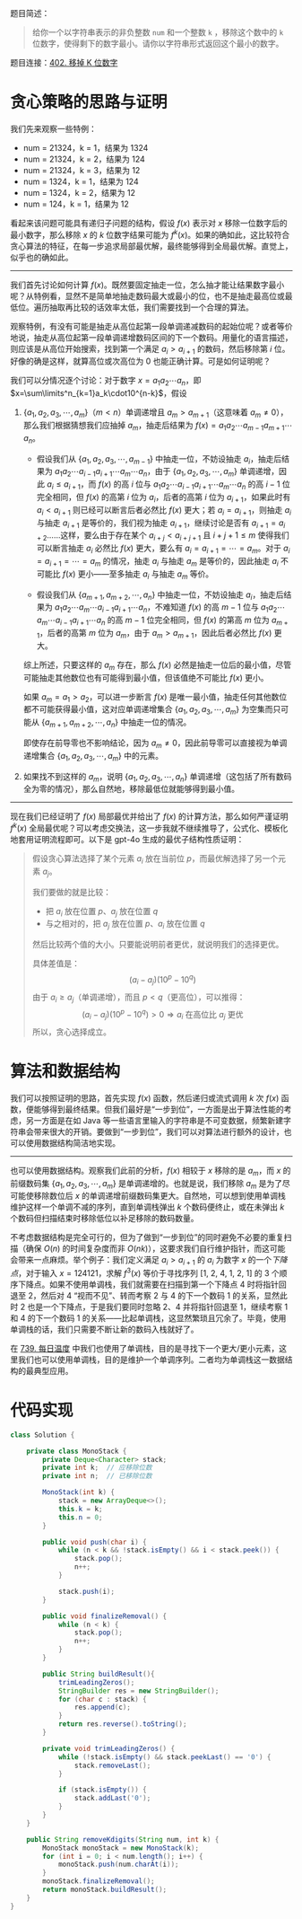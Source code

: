 题目简述：

> 给你一个以字符串表示的非负整数 `num` 和一个整数 `k` ，移除这个数中的 `k` 位数字，使得剩下的数字最小。请你以字符串形式返回这个最小的数字。

题目连接：[402. 移掉 K 位数字](https://leetcode.cn/problems/remove-k-digits/)

# 贪心策略的思路与证明

我们先来观察一些特例：

- num = 21324，k = 1，结果为 1324
- num = 21324，k = 2，结果为 124
- num = 21324，k = 3，结果为 12
- num = 1324，k = 1，结果为 124
- num = 1324，k = 2，结果为 12
- num = 124，k = 1，结果为 12

看起来该问题可能具有递归子问题的结构，假设 $f(x)$ 表示对 $x$ 移除一位数字后的最小数字，那么移除 $x$ 的 $k$ 位数字结果可能为 $f^k(x)$。如果的确如此，这比较符合贪心算法的特征，在每一步追求局部最优解，最终能够得到全局最优解。直觉上，似乎也的确如此。

---

我们首先讨论如何计算 $f(x)$。既然要固定抽走一位，怎么抽才能让结果数字最小呢？从特例看，显然不是简单地抽走数码最大或最小的位，也不是抽走最高位或最低位。遍历抽取再比较的话效率太低，我们需要找到一个合理的算法。

观察特例，有没有可能是抽走从高位起第一段单调递减数码的起始位呢？或者等价地说，抽走从高位起第一段单调递增数码区间的下一个数码。用量化的语言描述，则应该是从高位开始搜索，找到第一个满足 $a_i>a_{i+1}$ 的数码，然后移除第 $i$ 位。好像的确是这样，就算高位或次高位为 0 也能正确计算。可是如何证明呢？

我们可以分情况逐个讨论：对于数字 $x=a_1a_2\cdots a_n$，即 $x=\sum\limits^n_{k=1}a_k\cdot10^{n-k}$，假设

1. $\{a_1,a_2,a_3,\cdots,a_m\}$（$m<n$）单调递增且 $a_m>a_{m+1}$（这意味着 $a_m\neq0$），那么我们根据猜想我们应抽掉 $a_m$，抽走后结果为 $f(x)=a_1a_2\cdots a_{m-1}a_{m+1}\cdots a_n$。

   - 假设我们从 $\{a_1,a_2,a_3,\cdots,a_{m-1}\}$ 中抽走一位，不妨设抽走 $a_i$，抽走后结果为 $a_1a_2\cdots a_{i-1}a_{i+1}\cdots a_m\cdots a_n$，由于 $\{a_1,a_2,a_3,\cdots,a_m\}$ 单调递增，因此 $a_i\leqslant a_{i+1}$，而 $f(x)$ 的高 $i$ 位与 $a_1a_2\cdots a_{i-1}a_{i+1}\cdots a_m\cdots a_n$ 的高 $i-1$ 位完全相同，但 $f(x)$ 的高第 $i$ 位为 $a_i$，后者的高第 $i$ 位为 $a_{i+1}$，如果此时有 $a_i<a_{i+1}$ 则已经可以断言后者必然比 $f(x)$ 更大；若 $a_i=a_{i+1}$，则抽走 $a_i$ 与抽走 $a_{i+1}$ 是等价的，我们视为抽走 $a_{i+1}$，继续讨论是否有 $a_{i+1}=a_{i+2}$……这样，要么由于存在某个 $a_{i+j}< a_{i+j+1}$ 且 $i+j+1\leqslant m$ 使得我们可以断言抽走 $a_i$ 必然比 $f(x)$ 更大，要么有 $a_i=a_{i+1}=\cdots=a_m$。对于 $a_i=a_{i+1}=\cdots=a_m$ 的情况，抽走 $a_i$ 与抽走 $a_m$ 是等价的，因此抽走 $a_i$ 不可能比 $f(x)$ 更小——至多抽走 $a_i$ 与抽走 $a_m$ 等价。

   - 假设我们从 $\{a_{m+1},a_{m+2},\cdots,a_n\}$ 中抽走一位，不妨设抽走 $a_i$，抽走后结果为 $a_1a_2\cdots a_m\cdots a_{i-1}a_{i+1}\cdots a_n$，不难知道 $f(x)$ 的高 $m-1$ 位与 $a_1a_2\cdots a_m\cdots a_{i-1}a_{i+1}\cdots a_n$ 的高 $m-1$ 位完全相同，但 $f(x)$ 的第高 $m$ 位为 $a_{m+1}$，后者的高第 $m$ 位为 $a_m$，由于 $a_m>a_{m+1}$，因此后者必然比 $f(x)$ 更大。

   综上所述，只要这样的 $a_m$ 存在，那么 $f(x)$ 必然是抽走一位后的最小值，尽管可能抽走其他数位也有可能得到最小值，但该值绝不可能比 $f(x)$ 更小。

   如果 $a_m=a_1>a_2$，可以进一步断言 $f(x)$ 是唯一最小值，抽走任何其他数位都不可能获得最小值，这对应单调递增集合 $\{a_1,a_2,a_3,\cdots,a_m\}$ 为空集而只可能从 $\{a_{m+1},a_{m+2},\cdots,a_n\}$ 中抽走一位的情况。

   即使存在前导零也不影响结论，因为 $a_m\neq0$，因此前导零可以直接视为单调递增集合 $\{a_1,a_2,a_3,\cdots,a_m\}$ 中的元素。

2. 如果找不到这样的 $a_m$，说明 $\{a_1,a_2,a_3,\cdots,a_n\}$ 单调递增（这包括了所有数码全为零的情况），那么自然地，移除最低位就能够得到最小值。

---

现在我们已经证明了 $f(x)$ 局部最优并给出了 $f(x)$ 的计算方法，那么如何严谨证明 $f^k(x)$ 全局最优呢？可以考虑交换法，这一步我就不继续推导了，公式化、模板化地套用证明流程即可。以下是 gpt-4o 生成的最优子结构性质证明：

>假设贪心算法选择了某个元素 $a_i$ 放在当前位 $p$，而最优解选择了另一个元素 $a_j$。
>
>我们要做的就是比较：
>
>- 把 $a_i$ 放在位置 $p$、$a_j$ 放在位置 $q$
>- 与之相对的，把 $a_j$ 放在位置 $p$、$a_i$ 放在位置 $q$
>
>然后比较两个值的大小。只要能说明前者更优，就说明我们的选择更优。
>
>具体差值是：
>$$
>(a_i-a_j)(10^p-10^q)
>$$
>由于 $a_i\geqslant a_j$（单调递增），而且 $p<q$（更高位），可以推得：
>$$
>(a_i-a_j)(10^p-10^q)>0\Rightarrow a_i\text{ 在高位比 }a_j\text{ 更优}
>$$
>所以，贪心选择成立。

# 算法和数据结构

我们可以按照证明的思路，首先实现 $f(x)$ 函数，然后递归或流式调用 $k$ 次 $f(x)$ 函数，便能够得到最终结果。但我们最好是“一步到位”，一方面是出于算法性能的考虑，另一方面是在如 Java 等一些语言里输入的字符串是不可变数据，频繁新建字符串会带来很大的开销。要做到“一步到位”，我们可以对算法进行额外的设计，也可以使用数据结构简洁地实现。

---

也可以使用数据结构。观察我们此前的分析，$f(x)$ 相较于 $x$ 移除的是 $a_m$，而 $x$ 的前缀数码集 $\{a_1,a_2,a_3,\cdots,a_m\}$ 是单调递增的。也就是说，我们移除 $a_m$ 是为了尽可能使移除数位后 $x$ 的单调递增前缀数码集更大。自然地，可以想到使用单调栈维护这样一个单调不减的序列，直到单调栈弹出 $k$ 个数码便终止，或在未弹出 $k$ 个数码但扫描结束时移除低位以补足移除的数码数量。

不考虑数据结构是完全可行的，但为了做到“一步到位”的同时避免不必要的重复扫描（确保 $O(n)$ 的时间复杂度而非 $O(nk)$），这要求我们自行维护指针，而这可能会带来一点麻烦。举个例子：我们定义满足 $a_i>a_{i+1}$ 的 $a_i$ 为数字 $x$ 的一个*下降点*，对于输入 $x=124121$，求解 $f^3(x)$ 等价于寻找序列 [1, 2, 4, 1, 2, 1] 的 3 个顺序下降点。如果不使用单调栈，我们就需要在扫描到第一个下降点 4 时将指针回退至 2，然后对 4 “视而不见”、转而考察 2 与 4 的下一个数码 1 的关系，显然此时 2 也是一个下降点，于是我们要同时忽略 2、4 并将指针回退至 1，继续考察 1 和 4 的下一个数码 1 的关系——比起单调栈，这显然繁琐且冗余了。毕竟，使用单调栈的话，我们只需要不断让新的数码入栈就好了。

在 [739. 每日温度](https://leetcode.cn/problems/daily-temperatures/) 中我们也使用了单调栈，目的是寻找下一个更大/更小元素，这里我们也可以使用单调栈，目的是维护一个单调序列。二者均为单调栈这一数据结构的最典型应用。

# 代码实现

```java
class Solution {

    private class MonoStack {
        private Deque<Character> stack;
        private int k;  // 应移除位数
        private int n;  // 已移除位数

        MonoStack(int k) {
            stack = new ArrayDeque<>();
            this.k = k;
            this.n = 0;
        }

        public void push(char i) {
            while (n < k && !stack.isEmpty() && i < stack.peek()) {
                stack.pop();
                n++;
            }

            stack.push(i);
        }

        public void finalizeRemoval() {
            while (n < k) {
                stack.pop();
                n++;
            }
        }

        public String buildResult(){
            trimLeadingZeros();
            StringBuilder res = new StringBuilder();
            for (char c : stack) {
                res.append(c); 
            }
            return res.reverse().toString();
        }

        private void trimLeadingZeros() {
            while (!stack.isEmpty() && stack.peekLast() == '0') {
                stack.removeLast();
            }

            if (stack.isEmpty()) {
                stack.addLast('0');
            }
        }
    }

    public String removeKdigits(String num, int k) {
        MonoStack monoStack = new MonoStack(k);
        for (int i = 0; i < num.length(); i++) {
            monoStack.push(num.charAt(i));
        }
        monoStack.finalizeRemoval();
        return monoStack.buildResult();
    }
}
```

